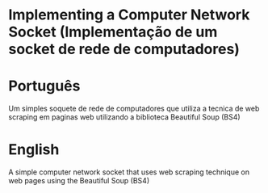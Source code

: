  # Implementing a Computer Network Socket (Implementação de um socket de rede de computadores)
 
 # Português
 Um simples soquete de rede de computadores que utiliza a tecnica de web scraping em paginas web utilizando a biblioteca Beautiful Soup (BS4)
 # English
A simple computer network socket that uses web scraping technique on web pages using the Beautiful Soup (BS4)
